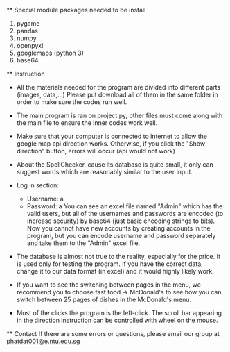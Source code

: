 ** Special module packages needed to be install
1) pygame
2) pandas
3) numpy
4) openpyxl
4) googlemaps (python 3)
5) base64

** Instruction

* All the materials needed for the program are divided into different parts (images, data,...)
Please put download all of them in the same folder in order to make sure the codes run well.
- The main program is ran on project.py, other files must come along with the main file to ensure the inner
codes work well.

- Make sure that your computer is connected to internet to allow the google map api direction works. Otherwise,
if you click the "Show direction" button, errors will occur (api would not work)

- About the SpellChecker, cause its database is quite small, it only can suggest words which are reasonably similar
to the user input.

- Log in section:
	+ Username: a
	+ Password: a
  You can see an excel file named "Admin" which has the valid users, but all of the usernames and passwords are
encoded (to increase security) by base64 (just basic encoding strings to bits).
 Now you cannot have new accounts by creating accounts in the program, but you can encode username and password
separately and take them to the "Admin" excel file.

- The database is almost not true to the reality, especially for the price. It is used only for testing the program.
If you have the correct data, change it to our data format (in excel) and it would highly likely work.

- If you want to see the switching between pages in the menu, we recommend you to choose fast food -> McDonald's
to see how you can switch between 25 pages of dishes in the McDonald's menu.

- Most of the clicks the program is the left-click. The scroll bar appearing in the direction instruction can be
controlled with wheel on the mouse.

** Contact
If there are some errors or questions, please email our group at phatdat001@e.ntu.edu.sg


